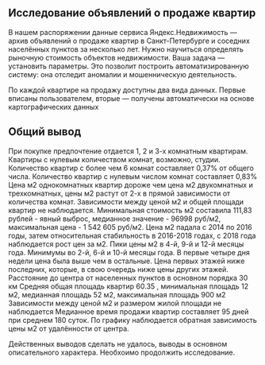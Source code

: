  ## Исследование объявлений о продаже квартир

В нашем распоряжении данные сервиса Яндекс.Недвижимость — архив объявлений о продаже квартир в Санкт-Петербурге и соседних населённых пунктов за несколько лет. Нужно научиться определять рыночную стоимость объектов недвижимости. Ваша задача — установить параметры. Это позволит построить автоматизированную систему: она отследит аномалии и мошенническую деятельность. 

По каждой квартире на продажу доступны два вида данных. Первые вписаны пользователем, вторые — получены автоматически на основе картографических данных


## Общий вывод
При покупке предпочтение отдается 1, 2 и 3-х комнатным квартирам. Квартиры с нулевым количеством комнат, возможно, студии. Количество квартир с более чем 6 комнат составляет 0,37% от общего числа. Количество квартир с нулевым числом комнат составляет 0,83% Цена м2 однокомнатных квартир дороже чем цена м2 двукомнатных и трехкомнатных, цены м2 растут от 2-х в прямой зависимости от количества комнат. Зависимости между ценой м2 и общей площади квартир не наблюдается. Минимальная стоимость м2 составила 111,83 рублей - явный выброс, медианное значение - 96998 руб/м2, максимальная цена - 1 542 605 руб/м2. Цена м2 падала с 2014 по 2016 годы, затем относительная стабильность в 2016-2018 годах, с 2018 года наблюдается рост цен за м2. Пики цены м2 в 4-й, 9-й и 12-й месяцы года. Минимумы во 2-й, 6-й и 10-й месяцы года. В первые четыре дня недели цена была выше чем в остальные. Цена первых этажей ниже последних, которые, в свою очередь ниже цены других этажей. Расстояние до центра от населенных пунктов в основном порядка 30 км Средняя общая площадь квартир 60.35 , минимальная площадь 12 м2, медианная площадь 52 м2, максимальная площадь 900 м2 Зависимости между ценой м2 и размером жилой площади не наблюдается Медианное время продажи квартир составляет 95 дней при среднем 180 суток. По графику наблюдается обратная зависимость цены м2 от удалённости от центра.

Действенных выводов сделать не удалось, выводы в основном описательного характера. Необхоимо продолжить исследование.
